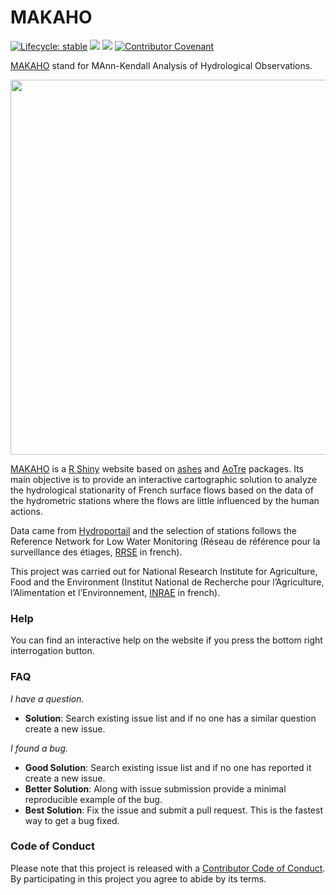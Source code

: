 # MAKAHO

<!-- badges: start -->
[![Lifecycle: stable](https://img.shields.io/badge/lifecycle-stable-green)](https://lifecycle.r-lib.org/articles/stages.html#maturing)
![](https://img.shields.io/github/last-commit/super-lou/MAKAHO)
[![](https://img.shields.io/badge/Shiny-shinyapps.io-blue?style=flat&labelColor=white&logo=RStudio&logoColor=blue)](https://makaho.sk8.inrae.fr/)
[![Contributor Covenant](https://img.shields.io/badge/Contributor%20Covenant-2.1-4baaaa.svg)](code_of_conduct.md) 
<!-- badges: end -->

[MAKAHO](https://makaho.sk8.inrae.fr/) stand for MAnn-Kendall Analysis of Hydrological Observations.

[<img src="https://github.com/super-lou/MAKAHO/blob/0fad3c354954ebc2d8605a2ec9dd3d4f11a36920/www/screen.png" width="600">](https://makaho.sk8.inrae.fr/)</br>

[MAKAHO](https://makaho.sk8.inrae.fr/) is a [R Shiny](https://shiny.rstudio.com/) website based on [ashes](https://github.com/super-lou/ashes) and [AoTre](https://github.com/vmansanarez/AoTre) packages. Its main objective is to provide an interactive cartographic solution to analyze the hydrological stationarity of French surface flows based on the data of the hydrometric stations where the flows are little influenced by the human actions.</br>

Data came from [Hydroportail](https://www.hydro.eaufrance.fr/) and the selection of stations follows the Reference Network for Low Water Monitoring (Réseau de référence pour la surveillance des étiages, [RRSE](https://geo.data.gouv.fr/en/datasets/29819c27c73f29ee1a962450da7c2d49f6e11c15) in french).</br>

This project was carried out for National Research Institute for Agriculture, Food and the Environment (Institut National de Recherche pour l’Agriculture, l’Alimentation et l’Environnement, [INRAE](https://agriculture.gouv.fr/inrae-linstitut-national-de-recherche-pour-lagriculture-lalimentation-et-lenvironnement) in french).


### Help

You can find an interactive help on the website if you press the bottom right interrogation button.


### FAQ

*I have a question.*

-   **Solution**: Search existing issue list and if no one has a similar question create a new issue.

*I found a bug.*

-   **Good Solution**: Search existing issue list and if no one has reported it create a new issue.
-   **Better Solution**: Along with issue submission provide a minimal reproducible example of the bug.
-   **Best Solution**: Fix the issue and submit a pull request. This is the fastest way to get a bug fixed.


### Code of Conduct

Please note that this project is released with a [Contributor Code of Conduct](CODE_OF_CONDUCT.md). By participating in this project you agree to abide by its terms.
